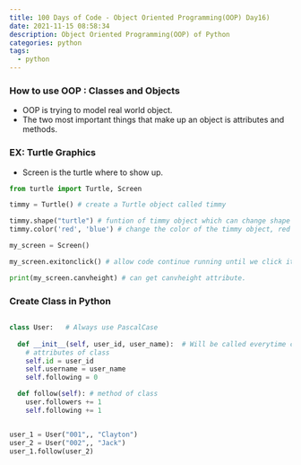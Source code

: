 ```yaml
---
title: 100 Days of Code - Object Oriented Programming(OOP) Day16)
date: 2021-11-15 08:58:34
description: Object Oriented Programming(OOP) of Python
categories: python
tags:
  - python
---
```


### How to use OOP : Classes and Objects
* OOP is trying to model real world object.
* The two most important things that make up an object is attributes and methods.

### EX: Turtle Graphics
* Screen is the turtle where to show up.

``` python
from turtle import Turtle, Screen

timmy = Turtle() # create a Turtle object called timmy

timmy.shape("turtle") # funtion of timmy object which can change shape to a turtle.
timmy.color('red', 'blue') # change the color of the timmy object, red is outline, blue is color of object.

my_screen = Screen()

my_screen.exitonclick() # allow code continue running until we click it

print(my_screen.canvheight) # can get canvheight attribute.

```

### Create Class in Python

```python 

class User:   # Always use PascalCase
  
  def __init__(self, user_id, user_name):  # Will be called everytime creating a object
    # attributes of class
    self.id = user_id
    self.username = user_name
    self.following = 0

  def follow(self): # method of class
    user.followers += 1
    self.following += 1


user_1 = User("001",, "Clayton")
user_2 = User("002",, "Jack")
user_1.follow(user_2)

```